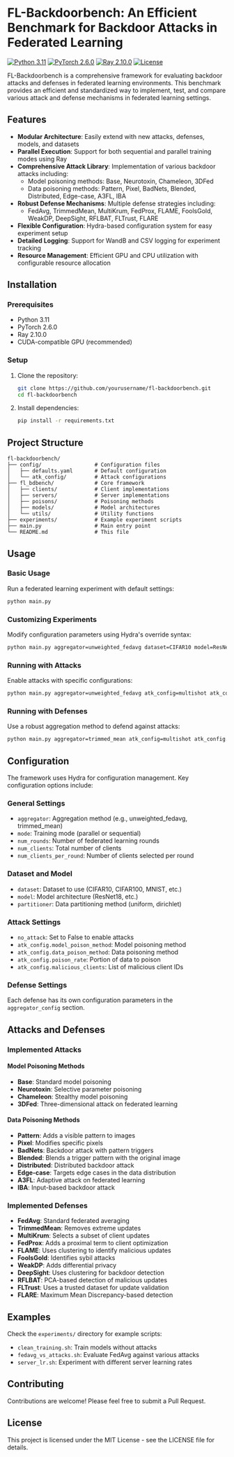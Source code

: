 # FL-Backdoorbench: An Efficient Benchmark for Backdoor Attacks in Federated Learning

[![Python 3.11](https://img.shields.io/badge/python-3.11-blue.svg)](https://www.python.org/downloads/release/python-3110/)
[![PyTorch 2.6.0](https://img.shields.io/badge/PyTorch-2.6.0-ee4c2c.svg)](https://pytorch.org/get-started/locally/)
[![Ray 2.10.0](https://img.shields.io/badge/Ray-2.10.0-blue.svg)](https://docs.ray.io/en/latest/installation.html)
[![License](https://img.shields.io/badge/License-MIT-green.svg)](https://opensource.org/licenses/MIT)

FL-Backdoorbench is a comprehensive framework for evaluating backdoor attacks and defenses in federated learning environments. This benchmark provides an efficient and standardized way to implement, test, and compare various attack and defense mechanisms in federated learning settings.

## Features

- **Modular Architecture**: Easily extend with new attacks, defenses, models, and datasets
- **Parallel Execution**: Support for both sequential and parallel training modes using Ray
- **Comprehensive Attack Library**: Implementation of various backdoor attacks including:
  - Model poisoning methods: Base, Neurotoxin, Chameleon, 3DFed
  - Data poisoning methods: Pattern, Pixel, BadNets, Blended, Distributed, Edge-case, A3FL, IBA
- **Robust Defense Mechanisms**: Multiple defense strategies including:
  - FedAvg, TrimmedMean, MultiKrum, FedProx, FLAME, FoolsGold, WeakDP, DeepSight, RFLBAT, FLTrust, FLARE
- **Flexible Configuration**: Hydra-based configuration system for easy experiment setup
- **Detailed Logging**: Support for WandB and CSV logging for experiment tracking
- **Resource Management**: Efficient GPU and CPU utilization with configurable resource allocation

## Installation

### Prerequisites

- Python 3.11
- PyTorch 2.6.0
- Ray 2.10.0
- CUDA-compatible GPU (recommended)

### Setup

1. Clone the repository:
   ```bash
   git clone https://github.com/yourusername/fl-backdoorbench.git
   cd fl-backdoorbench
   ```

2. Install dependencies:
   ```bash
   pip install -r requirements.txt
   ```

## Project Structure

```
fl-backdoorbench/
├── config/                 # Configuration files
│   ├── defaults.yaml       # Default configuration
│   └── atk_config/         # Attack configurations
├── fl_bdbench/             # Core framework
│   ├── clients/            # Client implementations
│   ├── servers/            # Server implementations
│   ├── poisons/            # Poisoning methods
│   ├── models/             # Model architectures
│   └── utils/              # Utility functions
├── experiments/            # Example experiment scripts
├── main.py                 # Main entry point
└── README.md               # This file
```

## Usage

### Basic Usage

Run a federated learning experiment with default settings:

```bash
python main.py
```

### Customizing Experiments

Modify configuration parameters using Hydra's override syntax:

```bash
python main.py aggregator=unweighted_fedavg dataset=CIFAR10 model=ResNet18 num_rounds=600
```

### Running with Attacks

Enable attacks with specific configurations:

```bash
python main.py aggregator=unweighted_fedavg atk_config=multishot atk_config.model_poison_method=base atk_config.data_poison_method=pattern
```

### Running with Defenses

Use a robust aggregation method to defend against attacks:

```bash
python main.py aggregator=trimmed_mean atk_config=multishot atk_config.model_poison_method=base atk_config.data_poison_method=pattern
```

## Configuration

The framework uses Hydra for configuration management. Key configuration options include:

### General Settings

- `aggregator`: Aggregation method (e.g., unweighted_fedavg, trimmed_mean)
- `mode`: Training mode (parallel or sequential)
- `num_rounds`: Number of federated learning rounds
- `num_clients`: Total number of clients
- `num_clients_per_round`: Number of clients selected per round

### Dataset and Model

- `dataset`: Dataset to use (CIFAR10, CIFAR100, MNIST, etc.)
- `model`: Model architecture (ResNet18, etc.)
- `partitioner`: Data partitioning method (uniform, dirichlet)

### Attack Settings

- `no_attack`: Set to False to enable attacks
- `atk_config.model_poison_method`: Model poisoning method
- `atk_config.data_poison_method`: Data poisoning method
- `atk_config.poison_rate`: Portion of data to poison
- `atk_config.malicious_clients`: List of malicious client IDs

### Defense Settings

Each defense has its own configuration parameters in the `aggregator_config` section.

## Attacks and Defenses

### Implemented Attacks

#### Model Poisoning Methods
- **Base**: Standard model poisoning
- **Neurotoxin**: Selective parameter poisoning
- **Chameleon**: Stealthy model poisoning
- **3DFed**: Three-dimensional attack on federated learning

#### Data Poisoning Methods
- **Pattern**: Adds a visible pattern to images
- **Pixel**: Modifies specific pixels
- **BadNets**: Backdoor attack with pattern triggers
- **Blended**: Blends a trigger pattern with the original image
- **Distributed**: Distributed backdoor attack
- **Edge-case**: Targets edge cases in the data distribution
- **A3FL**: Adaptive attack on federated learning
- **IBA**: Input-based backdoor attack

### Implemented Defenses

- **FedAvg**: Standard federated averaging
- **TrimmedMean**: Removes extreme updates
- **MultiKrum**: Selects a subset of client updates
- **FedProx**: Adds a proximal term to client optimization
- **FLAME**: Uses clustering to identify malicious updates
- **FoolsGold**: Identifies sybil attacks
- **WeakDP**: Adds differential privacy
- **DeepSight**: Uses clustering for backdoor detection
- **RFLBAT**: PCA-based detection of malicious updates
- **FLTrust**: Uses a trusted dataset for update validation
- **FLARE**: Maximum Mean Discrepancy-based detection

## Examples

Check the `experiments/` directory for example scripts:

- `clean_training.sh`: Train models without attacks
- `fedavg_vs_attacks.sh`: Evaluate FedAvg against various attacks
- `server_lr.sh`: Experiment with different server learning rates

## Contributing

Contributions are welcome! Please feel free to submit a Pull Request.

## License

This project is licensed under the MIT License - see the LICENSE file for details.